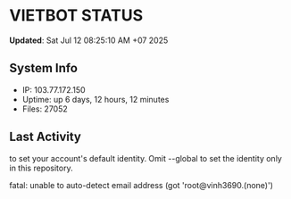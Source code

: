 # VIETBOT STATUS
**Updated**: Sat Jul 12 08:25:10 AM +07 2025

## System Info
- IP: 103.77.172.150
- Uptime: up 6 days, 12 hours, 12 minutes
- Files: 27052

## Last Activity

to set your account's default identity.
Omit --global to set the identity only in this repository.

fatal: unable to auto-detect email address (got 'root@vinh3690.(none)')
